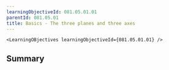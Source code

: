 ```yaml
---
learningObjectiveId: 081.05.01.01
parentId: 081.05.01
title: Basics - The three planes and three axes
---
```


```tsx eval
<LearningOBjectives learningObjectiveId={081.05.01.01} />
```

## Summary

